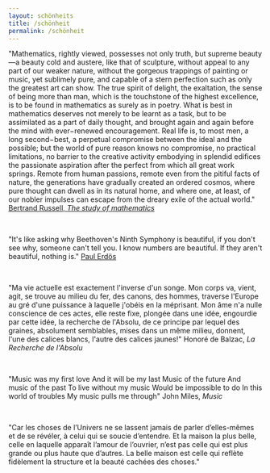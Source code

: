```yaml
---
layout: schönheits
title: /schönheit
permalink: /schönheit
---
```

<p>"Mathematics, rightly viewed, possesses not only truth, but supreme beauty—a beauty cold and austere, like that of sculpture, without appeal to any part of our weaker nature, without the gorgeous trappings of painting or music, yet sublimely pure, and capable of a stern perfection such as only the greatest art can show. The true spirit of delight, the exaltation, the sense of being more than man, which is the touchstone of the highest excellence, is to be found in mathematics as surely as in poetry. What is best in mathematics deserves not merely to be learnt as a task, but to be assimilated as a part of daily thought, and brought again and again before the mind with ever−renewed encouragement. Real life is, to most men, a long second−best, a perpetual compromise between the ideal and the possible; but the world of pure reason knows no compromise, no practical limitations, no barrier to the creative activity embodying in splendid edifices the passionate aspiration after the perfect from which all great work springs. Remote from human passions, remote even from the pitiful facts of nature, the generations have gradually created an ordered cosmos, where pure thought can dwell as in its natural home, and where one, at least, of our nobler impulses can escape from the dreary exile of the actual world."
<a href="https://revistaliterariakatharsis.org/myslog.pdf#page=27" target="_blank" rel="noopener noreferrer">Bertrand Russell, <i>The study of mathematics</i></a></p>

<br>

<p>"It's like asking why Beethoven's Ninth Symphony is beautiful, if you don't see why, someone can't tell you. I know numbers are beautiful. If they aren't beautiful, nothing is."
<a href="https://bobson.ludost.net/copycrime/35559997-Man-Who-Loved-Only-Numbers-Paul-Hoffman.pdf#page=53" target="_blank" rel="noopener noreferrer">Paul Erdös</a></p>

<br>

<p>"Ma vie actuelle est exactement l'inverse d'un songe. Mon corps va, vient, agit, se trouve au milieu du fer, des canons, des hommes, traverse l'Europe au gré d'une puissance à laquelle j'obéis en la méprisant. Mon âme n'a nulle conscience de ces actes, elle reste fixe, plongée dans une idée, engourdie par cette idée, la recherche de l'Absolu, de ce principe par lequel des graines, absolument semblables, mises dans un même milieu, donnent, l'une des calices blancs, l'autre des calices jaunes!"
Honoré de Balzac, <i>La Recherche de l'Absolu</i></p>

<br>

<p>"Music was my first love
And it will be my last
Music of the future
And music of the past
To live without my music
Would be impossible to do
In this world of troubles
My music pulls me through"
John Miles, <i>Music</i></p>

<br>

<p>
"Car les choses de l’Univers ne se lassent jamais de parler d’elles-mêmes et de se révéler, à celui qui se soucie d’entendre. Et la maison la plus belle, celle en laquelle apparaît l’amour de l’ouvrier, n’est pas celle qui est plus grande ou plus haute que d’autres. La belle maison est celle qui reflète fidèlement la structure et la beauté cachées des choses."
<a href="Alexandre Grothendieck, <i>Récoltes et Semailles</i>" target="_blank" rel="noopener noreferrer"></a></p>




